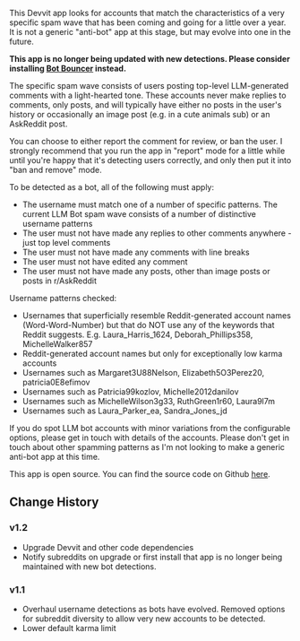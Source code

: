 This Devvit app looks for accounts that match the characteristics of a very specific spam wave that has been coming and going for a little over a year. It is not a generic "anti-bot" app at this stage, but may evolve into one in the future.

**This app is no longer being updated with new detections. Please consider installing [Bot Bouncer](https://developers.reddit.com/apps/bot-bouncer) instead.**

The specific spam wave consists of users posting top-level LLM-generated comments with a light-hearted tone. These accounts never make replies to comments, only posts, and will typically have either no posts in the user's history or occasionally an image post (e.g. in a cute animals sub) or an AskReddit post.

You can choose to either report the comment for review, or ban the user. I strongly recommend that you run the app in "report" mode for a little while until you're happy that it's detecting users correctly, and only then put it into "ban and remove" mode.

To be detected as a bot, all of the following must apply:

* The username must match one of a number of specific patterns. The current LLM Bot spam wave consists of a number of distinctive username patterns
* The user must not have made any replies to other comments anywhere - just top level comments
* The user must not have made any comments with line breaks
* The user must not have edited any comment
* The user must not have made any posts, other than image posts or posts in r/AskReddit

Username patterns checked:

* Usernames that superficially resemble Reddit-generated account names (Word-Word-Number) but that do NOT use any of the keywords that Reddit suggests. E.g. Laura_Harris_1624, Deborah_Phillips358, MichelleWalker857
* Reddit-generated account names but only for exceptionally low karma accounts
* Usernames such as Margaret3U88Nelson, Elizabeth5O3Perez20, patricia0E8efimov
* Usernames such as Patricia99kozlov, Michelle2012danilov
* Usernames such as MichelleWilson3g33, RuthGreen1r60, Laura9l7m
* Usernames such as Laura_Parker_ea, Sandra_Jones_jd

If you do spot LLM bot accounts with minor variations from the configurable options, please get in touch with details of the accounts. Please don't get in touch about other spamming patterns as I'm not looking to make a generic anti-bot app at this time.

This app is open source. You can find the source code on Github [here](https://github.com/fsvreddit/bot-swatter).

## Change History

### v1.2

* Upgrade Devvit and other code dependencies
* Notify subreddits on upgrade or first install that app is no longer being maintained with new bot detections.

### v1.1

* Overhaul username detections as bots have evolved. Removed options for subreddit diversity to allow very new accounts to be detected.
* Lower default karma limit
